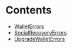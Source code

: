 

# Contents
- [WalletErrors](Errors.sol/contract.WalletErrors.md)
- [SocialRecoveryErrors](Errors.sol/contract.SocialRecoveryErrors.md)
- [UpgradeWalletErrors](Errors.sol/contract.UpgradeWalletErrors.md)
